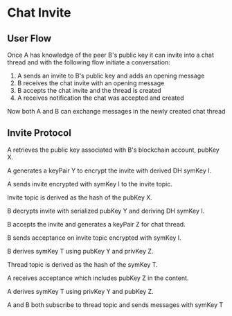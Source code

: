 # Chat Invite

## User Flow

Once A has knowledge of the peer B's public key it can invite into a chat thread and with the following flow initiate a conversation:

1. A sends an invite to B's public key and adds an opening message
2. B receives the chat invite with an opening message
3. B accepts the chat invite and the thread is created
4. A receives notification the chat was accepted and created

Now both A and B can exchange messages in the newly created chat thread

## Invite Protocol

A retrieves the public key associated with B's blockchain account, pubKey X.

A generates a keyPair Y to encrypt the invite with derived DH symKey I.

A sends invite encrypted with symKey I to the invite topic.

Invite topic is derived as the hash of the pubKey X.

B decrypts invite with serialized pubKey Y and deriving DH symKey I.

B accepts the invite and generates a keyPair Z for chat thread.

B sends acceptance on invite topic encrypted with symKey I.

B derives symKey T using pubKey Y and privKey Z.

Thread topic is derived as the hash of the symKey T.

A receives acceptance which includes pubKey Z in the content.

A derives symKey T using privKey Y and pubKey Z.

A and B both subscribe to thread topic and sends messages with symKey T
